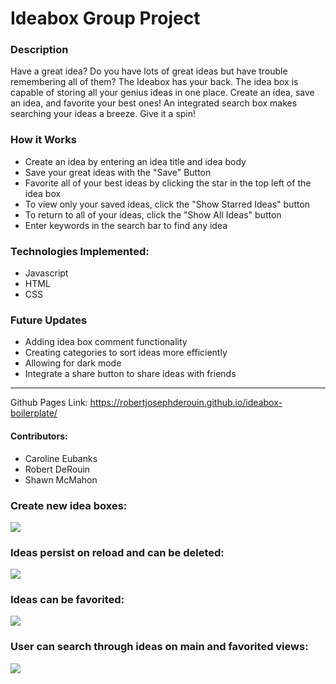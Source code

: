 # Ideabox Group Project

### Description
Have a great idea? Do you have lots of great ideas but have trouble remembering all of them? The Ideabox has your back. The idea box is capable of storing all your genius ideas in one place. Create an idea, save an idea, and favorite your best ones! An integrated search box makes searching your ideas a breeze. Give it a spin!


### How it Works
- Create an idea by entering an idea title and idea body
- Save your great ideas with the "Save" Button
- Favorite all of your best ideas by clicking the star
in the top left of the idea box
- To view only your saved ideas, click the "Show Starred
Ideas" button
- To return to all of your ideas, click the "Show All Ideas"
button
- Enter keywords in the search bar to find any idea

### Technologies Implemented:
- Javascript
- HTML
- CSS

### Future Updates
- Adding idea box comment functionality
- Creating categories to sort ideas more efficiently
- Allowing for dark mode
- Integrate a share button to share ideas with friends

******************************************************************
Github Pages Link:
https://robertjosephderouin.github.io/ideabox-boilerplate/

#### Contributors:
- Caroline Eubanks
- Robert DeRouin
- Shawn McMahon

### Create new idea boxes:
![](https://media.giphy.com/media/l78sKDfiEBCqrV1klo/giphy.gif)

### Ideas persist on reload and can be deleted:
![](https://media.giphy.com/media/rRTWSo7LtSPUEi9huq/giphy.gif)

### Ideas can be favorited:
![](https://media.giphy.com/media/l7dVxBxZrUPcDrBEPy/giphy.gif)

### User can search through ideas on main and favorited views:
![](https://media.giphy.com/media/kUXiIXxKrOfgZ01fFx/giphy.gif)
